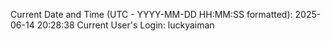 Current Date and Time (UTC - YYYY-MM-DD HH:MM:SS formatted): 2025-06-14 20:28:38
Current User's Login: luckyaiman
